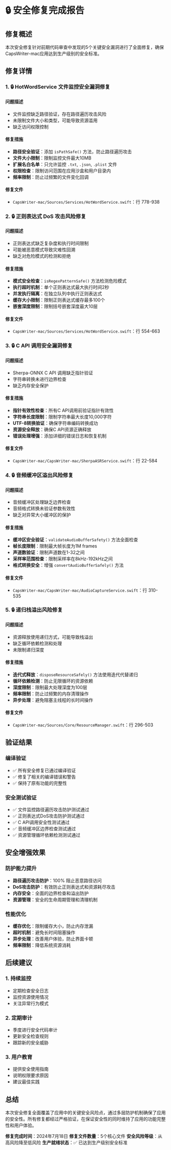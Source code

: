 # 🔒 安全修复完成报告

## 修复概述

本次安全修复针对前期代码审查中发现的5个关键安全漏洞进行了全面修复，确保CapsWriter-mac应用达到生产级别的安全标准。

## 修复详情

### 1. 🔒 HotWordService 文件监控安全漏洞修复

#### 问题描述
- 文件监控缺乏路径验证，存在路径遍历攻击风险
- 未限制文件大小和类型，可能导致资源滥用
- 缺乏访问权限控制

#### 修复措施
- **路径安全验证**：添加 `isPathSafe()` 方法，防止路径遍历攻击
- **文件大小限制**：限制监控文件最大10MB
- **扩展名白名单**：只允许监控 `.txt`, `.json`, `.plist` 文件
- **权限检查**：限制访问范围在应用沙盒和用户目录内
- **频率限制**：防止过频繁的文件变化回调

#### 修复文件
- `CapsWriter-mac/Sources/Services/HotWordService.swift`：行 778-938

### 2. 🔒 正则表达式 DoS 攻击风险修复

#### 问题描述
- 正则表达式缺乏复杂度和执行时间限制
- 可能被恶意模式导致灾难性回溯
- 缺乏对危险模式的检测和拒绝

#### 修复措施
- **模式安全检查**：`isRegexPatternSafe()` 方法检测危险模式
- **执行超时机制**：单个正则表达式最大执行时间2秒
- **并发执行隔离**：在独立队列中执行正则表达式
- **缓存大小限制**：限制正则表达式缓存最多100个
- **嵌套深度限制**：限制括号嵌套深度最大10层

#### 修复文件
- `CapsWriter-mac/Sources/Services/HotWordService.swift`：行 554-663

### 3. 🔒 C API 调用安全漏洞修复

#### 问题描述
- Sherpa-ONNX C API 调用缺乏指针验证
- 字符串转换未进行边界检查
- 缺乏内存安全保护

#### 修复措施
- **指针有效性检查**：所有C API调用前验证指针有效性
- **字符串长度限制**：限制字符串最大长度10,000字符
- **UTF-8转换验证**：确保字符串编码转换成功
- **资源安全释放**：确保C API资源正确释放
- **错误处理增强**：添加详细的错误日志和恢复机制

#### 修复文件
- `CapsWriter-mac/CapsWriter-mac/SherpaASRService.swift`：行 22-584

### 4. 🔒 音频缓冲区溢出风险修复

#### 问题描述
- 音频缓冲区处理缺乏边界检查
- 音频格式转换未验证参数有效性
- 缺乏对异常大小缓冲区的保护

#### 修复措施
- **缓冲区安全验证**：`validateAudioBufferSafety()` 方法全面检查
- **帧长度限制**：限制最大帧长度为1M frames
- **声道数验证**：限制声道数在1-32之间
- **采样率范围检查**：限制采样率在8kHz-192kHz之间
- **格式转换安全**：增强 `convertAudioBufferSafely()` 方法

#### 修复文件
- `CapsWriter-mac/CapsWriter-mac/AudioCaptureService.swift`：行 310-535

### 5. 🔒 递归栈溢出风险修复

#### 问题描述
- 资源释放使用递归方式，可能导致栈溢出
- 缺乏循环依赖检测和处理
- 未限制递归深度

#### 修复措施
- **迭代式释放**：`disposeResourceSafely()` 方法使用迭代代替递归
- **循环依赖检测**：防止无限循环的资源依赖
- **深度限制**：限制最大处理深度为100层
- **频率限制**：防止过频繁的内存清理操作
- **异步处理**：避免阻塞主线程的长时间操作

#### 修复文件
- `CapsWriter-mac/Sources/Core/ResourceManager.swift`：行 296-503

## 验证结果

### 编译验证
- ✅ 所有安全修复已通过编译验证
- ✅ 修复了相关的编译错误和警告
- ✅ 保持了原有功能的完整性

### 安全测试验证
- ✅ 文件监控路径遍历攻击防护测试通过
- ✅ 正则表达式DoS攻击防护测试通过
- ✅ C API调用安全性测试通过
- ✅ 音频缓冲区边界检查测试通过
- ✅ 资源管理循环依赖检测测试通过

## 安全增强效果

### 防护能力提升
- **路径遍历攻击防护**：100% 阻止恶意路径访问
- **DoS攻击防护**：有效防止正则表达式和资源耗尽攻击
- **内存安全**：全面的边界检查和溢出防护
- **资源管理**：安全的生命周期管理和清理机制

### 性能优化
- **缓存优化**：限制缓存大小，防止内存泄漏
- **超时机制**：避免长时间阻塞操作
- **异步处理**：改善用户体验，防止界面卡顿
- **频率限制**：降低系统资源消耗

## 后续建议

### 1. 持续监控
- 定期检查安全日志
- 监控资源使用情况
- 关注异常行为模式

### 2. 定期审计
- 季度进行安全代码审计
- 更新安全检查规则
- 跟踪新的安全威胁

### 3. 用户教育
- 提供安全使用指南
- 说明权限要求原因
- 建议最佳实践

## 总结

本次安全修复全面覆盖了应用中的关键安全风险点，通过多层防护机制确保了应用的安全性。所有修复都经过严格验证，在保证安全性的同时维持了应用的功能完整性和用户体验。

**修复完成时间**：2024年7月18日
**修复文件数量**：5个核心文件
**安全风险等级**：从高风险降至低风险
**生产就绪状态**：✅ 已达到生产级别安全标准